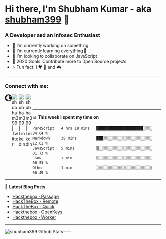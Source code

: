# Hi there, I'm Shubham Kumar - aka [shubham399][website] 👋

### A Developer and an Infosec Enthusiast

- 🔭 I’m currently working on something
- 🌱 I’m currently learning everything 🤣
- 👯 I’m looking to collaborate on JavaScript
- 🥅 2020 Goals: Contribute more to Open Source projects
- ⚡ Fun fact: I ❤️ 🐶 and 🎮


---
### Connect with me:

[<img align="left" alt="shubham399.com" width="22px" src="https://raw.githubusercontent.com/iconic/open-iconic/master/svg/globe.svg" />][website]
[<img align="left" alt="shubham399 | Twitter" width="22px" src="https://cdn.jsdelivr.net/npm/simple-icons@v3/icons/twitter.svg" />][twitter]
[<img align="left" alt="shubham399 | LinkedIn" width="22px" src="https://cdn.jsdelivr.net/npm/simple-icons@v3/icons/linkedin.svg" />][linkedin]
[<img align="left" alt="shubham399 | LinkedIn" width="22px" src="https://cdn.jsdelivr.net/npm/simple-icons@v3/icons/discord.svg" />][discord]


<br />
<br />

---
📊 **This week I spent my time on**
<!--START_SECTION:waka-->
```text
PureScript   4 hrs 18 mins   █████████████████████░░░░   84.64 % 
Markdown     38 mins         ███░░░░░░░░░░░░░░░░░░░░░░   12.61 % 
JavaScript   5 mins          ▒░░░░░░░░░░░░░░░░░░░░░░░░   01.73 % 
JSON         1 min           ░░░░░░░░░░░░░░░░░░░░░░░░░   00.53 % 
Other        1 min           ░░░░░░░░░░░░░░░░░░░░░░░░░   00.49 % 
```
<!--END_SECTION:waka-->

---
📕 **Latest Blog Posts**
<!-- BLOG-POST-LIST:START -->
- [Hackthebox - Passage](https://www.shubhkumar.in/htb/passage/)
- [HackTheBox - Remote](https://www.shubhkumar.in/htb/remote/)
- [HackTheBox - Quick](https://www.shubhkumar.in/htb/quick/)
- [Hackthebox - OpenKeys](https://www.shubhkumar.in/htb/openkeys/)
- [Hackthebox - Worker](https://www.shubhkumar.in/htb/worker/)
<!-- BLOG-POST-LIST:END -->
---

<img align="left" alt="shubham399 Github Stats" src="https://github-readme-stats.vercel.app/api?username=shubham399&show_icons=true&hide_border=true&count_private=true" />
----

[website]:  https://shubhkumar.in/about/
[twitter]:  https://twitter.com/shubhkumar01/
[linkedin]: https://www.linkedin.com/in/shubham399/
[discord]:  https://discordapp.com/users/397613413301354497

